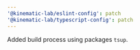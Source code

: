 ```yaml
---
'@kinematic-lab/eslint-config': patch
'@kinematic-lab/typescript-config': patch
---
```


Added build process using packages `tsup`.
